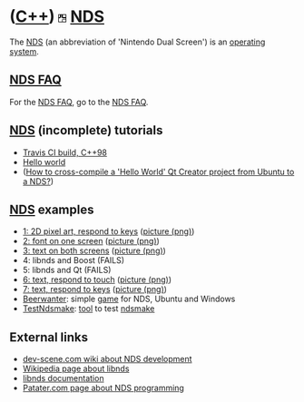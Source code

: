 # ([C++](Cpp.md)) ![NDS](PicNds.png) [NDS](CppNds.md)

The [NDS](CppNds.md) (an abbreviation of 'Nintendo Dual Screen') is an
[operating system](CppOs.md).

## [NDS FAQ](CppNdsFaq.md)

For the [NDS FAQ](CppNdsFaq.md), go to the [NDS FAQ](CppNdsFaq.md).

## [NDS](CppNds.md) (incomplete) tutorials

 * [Travis CI build, C++98](https://github.com/richelbilderbeek/travis_qmake_gcc_cpp98_libnds)
 * [Hello world](CppHelloWorldQtCreatorUbuntuNds.md)
 * ([How to cross-compile a 'Hello World' Qt Creator project from Ubuntu to a NDS?](CppCrosscompileQtCreatorUbuntuHelloWorldToNds.md))

## [NDS](CppNds.md) examples

 * [1: 2D pixel art, respond to keys](CppNdsExample1.md) ([picture (png)](CppNdsExample1.png))
 * [2: font on one screen](CppNdsExample2.md) ([picture (png)](CppNdsExample2.png))
 * [3: text on both screens](CppNdsExample3.md) ([picture (png)](CppNdsExample3.png))
 * 4: libnds and Boost (FAILS)
 * 5: libnds and Qt (FAILS)
 * [6: text, respond to touch](CppNdsExample6.md) ([picture (png)](CppNdsExample6.png))
 * [7: text, respond to keys](CppNdsExample7.md) ([picture (png)](CppNdsExample7.png))
 * [Beerwanter](GameBeerWanter.md): simple [game](Games.md) for NDS, Ubuntu and Windows
 * [TestNdsmake](ToolTestNdsmake.md): [tool](Tools.md) to test [ndsmake](ToolNdsmake.md)

## External links

 * [dev-scene.com wiki about NDS development](http://dev-scene.com/NDS)
 * [Wikipedia page about libnds](http://en.wikipedia.org/wiki/Libnds)
 * [libnds documentation](http://libnds.devkitpro.org)
 * [Patater.com page about NDS programming](http://patater.com/files/projects/manual/manual.html)
